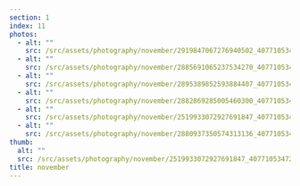 ```yaml
---
section: 1
index: 11
photos:
  - alt: ""
    src: /src/assets/photography/november/2919847067276940502_40771053472.jpg
  - alt: ""
    src: /src/assets/photography/november/2885691065237534270_40771053472.jpg
  - alt: ""
    src: /src/assets/photography/november/2895389852593884407_40771053472.jpg
  - alt: ""
    src: /src/assets/photography/november/2882869285005460300_40771053472.jpg
  - alt: ""
    src: /src/assets/photography/november/2519933072927691847_40771053472.jpg
  - alt: ""
    src: /src/assets/photography/november/2880937350574313136_40771053472.jpg
thumb:
  alt: ""
  src: /src/assets/photography/november/2519933072927691847_40771053472.jpg
title: november
---
```

